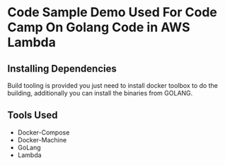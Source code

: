 # Code Sample Demo Used For Code Camp On Golang Code in AWS Lambda


## Installing Dependencies

Build tooling is provided you just need to install docker toolbox to do the building, additionally you can install
the binaries from GOLANG.

## Tools Used

 * Docker-Compose
 * Docker-Machine
 * GoLang
 * Lambda
 